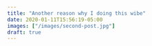 ```yaml
---
title: "Another reason why I doing this wibe"
date: 2020-01-11T15:56:19-05:00
images: ["/images/second-post.jpg"]
draft: true
---
```


